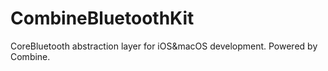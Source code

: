 # CombineBluetoothKit
CoreBluetooth abstraction layer for iOS&amp;macOS development. Powered by Combine.
